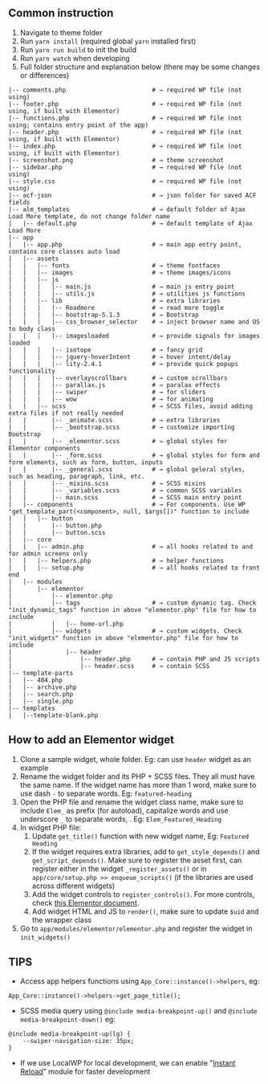## Common instruction

1. Navigate to theme folder
2. Run `yarn install` (required global `yarn` installed first)
3. Run `yarn run build` to init the build
4. Run `yarn watch` when developing
5. Full folder structure and explanation below (there may be some changes or differences)

```shell
|-- comments.php                        # → required WP file (not using)
|-- footer.php                          # → required WP file (not using, if built with Elementor)
|-- functions.php                       # → required WP file (not using; contains entry point of the app)
|-- header.php                          # → required WP file (not using, if built with Elementor)
|-- index.php                           # → required WP file (not using, if built with Elementor)
|-- screenshot.png                      # → theme screenshot
|-- sidebar.php                         # → required WP file (not using)
|-- style.css                           # → required WP file (not using)
|-- acf-json                            # → json folder for saved ACF fields
|-- alm_templates                       # → default folder of Ajax Load More template, do not change folder name
|   |-- default.php                     # → default template of Ajax Load More
|-- app
|   |-- app.php                         # → main app entry point, contains core classes auto load
|   |-- assets
|   |   |-- fonts                       # → theme fontfaces
|   |   |-- images                      # → theme images/icons
|   |   |-- js
|   |   |   |-- main.js                 # → main js entry point
|   |   |   |-- utils.js                # → utilities js functions
|   |   |-- lib                         # → extra libraries
|   |   |   |-- Readmore                # → read more toggle 
|   |   |   |-- bootstrap-5.1.3         # → Bootstrap
|   |   |   |-- css_browser_selector    # → inject browser name and OS to body class
|   |   |   |-- imagesloaded            # → provide signals for images loaded
|   |   |   |-- isotope                 # → fancy grid
|   |   |   |-- jquery-hoverIntent      # → hover intent/delay
|   |   |   |-- lity-2.4.1              # → provide quick popups functionality
|   |   |   |-- overlayscrollbars       # → custom scrollbars
|   |   |   |-- parallax.js             # → paralax effects
|   |   |   |-- swiper                  # → for sliders
|   |   |   |-- wow                     # → for animating
|   |   |-- scss                        # → SCSS files, avoid adding extra files if not really needed
|   |       |-- _animate.scss           # → extra libraries
|   |       |-- _bootstrap.scss         # → customize importing Bootstrap 
|   |       |-- _elementor.scss         # → global styles for Elementor components
|   |       |-- _form.scss              # → global styles for form and form elements, such as form, button, inputs
|   |       |-- _general.scss           # → global geleral styles, such as heading, paragraph, link, etc.
|   |       |-- _mixins.scss            # → SCSS mixins
|   |       |-- _variables.scss         # → common SCSS variables
|   |       |-- main.scss               # → SCSS main entry point
|   |-- components                      # → For components. Use WP "get_template_part(<component>, null, $args[])" function to include
|   |   |-- button
|   |       |-- button.php
|   |       |-- button.scss
|   |-- core
|   |   |-- admin.php                   # → all hooks related to and for admin screens only
|   |   |-- helpers.php                 # → helper functions
|   |   |-- setup.php                   # → all hooks related to front end
|   |-- modules
|       |-- elementor
|           |-- elementor.php
|           |-- tags                    # → custom dynamic tag. Check "init_dynamic_tags" function in above "elementor.php" file for how to include
|           |   |-- home-url.php
|           |-- widgets                 # → custom widgets. Check "init_widgets" function in above "elementor.php" file for how to include
|               |-- header
|                   |-- header.php      # → contain PHP and JS scripts
|                   |-- header.scss     # → contain SCSS
|-- template-parts
|   |-- 404.php
|   |-- archive.php
|   |-- search.php
|   |-- single.php
|-- templates
|   |--template-blank.php
```

## How to add an Elementor widget

1. Clone a sample widget, whole folder. Eg: can use `header` widget as an example
2. Rename the widget folder and its PHP + SCSS files. They all must have the same name. If the widget name has more than 1 word, make sure to use dash `-` to separate words. Eg: `featured-heading`
3. Open the PHP file and rename the widget class name, make sure to include `Elem_` as prefix (for autoload), capitalize words and use underscore `_` to separate words, . Eg: `Elem_Featured_Heading`
4. In widget PHP file:
    1. Update `get_title()` function with new widget name, Eg: `Featured Heading`
    2. If the widget requires extra libraries, add to `get_style_depends()` and `get_script_depends()`. Make sure to register the asset first, can register either in the widget `_register_assets()` or in `app/core/setup.php >> enqueue_scripts()` (if the libraries are used across different widgets)
    3. Add the widget controls to `register_controls()`. For more controls, check [this Elementor document](https://developers.elementor.com/docs/controls/data-controls/).
    4. Add widget HTML and JS to `render()`, make sure to update `$uid` and the wrapper class
5. Go to `app/modules/elementor/elementor.php` and register the widget in `init_widgets()`

## TIPS

- Access app helpers functions using `App_Core::instance()->helpers`, eg:

```
App_Core::instance()->helpers->get_page_title();
```

- SCSS media query using `@include media-breakpoint-up()` and `@include media-breakpoint-down()` eg:

```
@include media-breakpoint-up(lg) {
    --swiper-navigation-size: 35px;
}
```

- If we use LocalWP for local development, we can enable "[Instant Reload](https://localwp.com/help-docs/local-features/instant-reload/)" module for faster development
